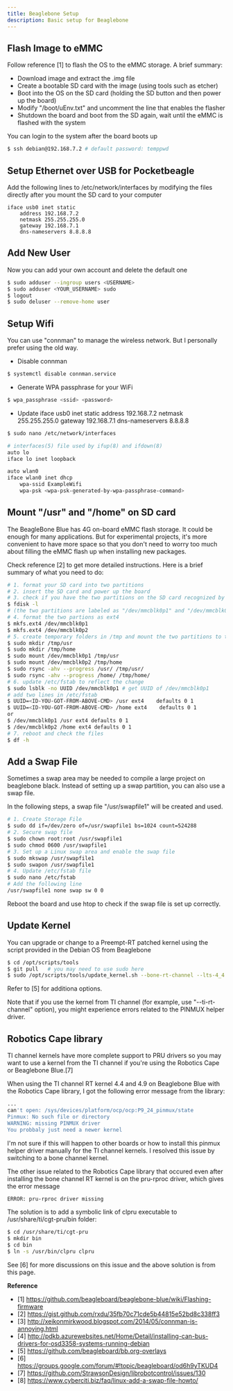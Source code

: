 ```yaml
---
title: Beaglebone Setup
description: Basic setup for Beaglebone
---
```


## Flash Image to eMMC

Follow reference [1] to flash the OS to the eMMC storage. A brief summary:

* Download image and extract the .img file
* Create a bootable SD card with the image (using tools such as etcher)
* Boot into the OS on the SD card (holding the SD button and then power up the board)
* Modify "/boot/uEnv.txt" and uncomment the line that enables the flasher
* Shutdown the board and boot from the SD again, wait until the eMMC is flashed with the system

You can login to the system after the board boots up

```bash
$ ssh debian@192.168.7.2 # default password: temppwd
```

## Setup Ethernet over USB for Pocketbeagle

Add the following lines to /etc/network/interfaces by modifying the files directly after you mount the SD card to your computer

```
iface usb0 inet static
    address 192.168.7.2
    netmask 255.255.255.0
    gateway 192.168.7.1
    dns-nameservers 8.8.8.8
```

## Add New User

Now you can add your own account and delete the default one

```bash
$ sudo adduser --ingroup users <USERNAME>
$ sudo adduser <YOUR_USERNAME> sudo
$ logout
$ sudo deluser --remove-home user
```

## Setup Wifi

You can use "connman" to manage the wireless network. But I personally prefer using the old way.

* Disable connman

```bash
$ systemctl disable connman.service
```

* Generate WPA passphrase for your WiFi

```bash
$ wpa_passphrase <ssid> <password>
```

* Update iface usb0 inet static
    address 192.168.7.2
    netmask 255.255.255.0
    gateway 192.168.7.1
    dns-nameservers 8.8.8.8

```bash
$ sudo nano /etc/network/interfaces
```
```bash
# interfaces(5) file used by ifup(8) and ifdown(8)
auto lo
iface lo inet loopback

auto wlan0
iface wlan0 inet dhcp
    wpa-ssid ExampleWifi
    wpa-psk <wpa-psk-generated-by-wpa-passphrase-command>   
```

## Mount "/usr" and "/home" on SD card

The BeagleBone Blue has 4G on-board eMMC flash storage. It could be enough for many applications. But for experimental projects, it's more convenient to have more space so that you don't need to worry too much about filling the eMMC flash up when installing new packages.

Check reference [2] to get more detailed instructions. Here is a brief summary of what you need to do:

```bash
# 1. format your SD card into two partitions
# 2. insert the SD card and power up the board
# 3. check if you have the two partitions on the SD card recognized by the OS correctly
$ fdisk -l
# (the two partitions are labeled as "/dev/mmcblk0p1" and "/dev/mmcblk0p2" on my board)
# 4. format the two partions as ext4
$ mkfs.ext4 /dev/mmcblk0p1
$ mkfs.ext4 /dev/mmcblk0p2 
# 5. create temporary folders in /tmp and mount the two partitions to the temporary folders, copy files from /usr and /home accordingly
$ sudo mkdir /tmp/usr 
$ sudo mkdir /tmp/home
$ sudo mount /dev/mmcblk0p1 /tmp/usr 
$ sudo mount /dev/mmcblk0p2 /tmp/home
$ sudo rsync -ahv --progress /usr/ /tmp/usr/
$ sudo rsync -ahv --progress /home/ /tmp/home/ 
# 6. update /etc/fstab to reflect the change
$ sudo lsblk -no UUID /dev/mmcblk0p1 # get UUID of /dev/mmcblk0p1
# add two lines in /etc/fstab
$ UUID=<ID-YOU-GOT-FROM-ABOVE-CMD> /usr ext4    defaults 0 1
$ UUID=<ID-YOU-GOT-FROM-ABOVE-CMD> /home ext4    defaults 0 1
or
$ /dev/mmcblk0p1 /usr ext4 defaults 0 1
$ /dev/mmcblk0p2 /home ext4 defaults 0 1
# 7. reboot and check the files
$ df -h
```

## Add a Swap File

Sometimes a swap area may be needed to compile a large project on beaglebone black. Instead of setting up a swap partition, you can also use a swap file.

In the following steps, a swap file "/usr/swapfile1" will be created and used.

```bash
# 1. Create Storage File
$ sudo dd if=/dev/zero of=/usr/swapfile1 bs=1024 count=524288
# 2. Secure swap file
$ sudo chown root:root /usr/swapfile1
$ sudo chmod 0600 /usr/swapfile1
# 3. Set up a Linux swap area and enable the swap file
$ sudo mkswap /usr/swapfile1
$ sudo swapon /usr/swapfile1
# 4. Update /etc/fstab file
$ sudo nano /etc/fstab 
# Add the following line
/usr/swapfile1 none swap sw 0 0
```

Reboot the board and use htop to check if the swap file is set up correctly.

## Update Kernel

You can upgrade or change to a Preempt-RT patched kernel using the script provided in the Debian OS from Beaglebone

```bash
$ cd /opt/scripts/tools
$ git pull   # you may need to use sudo here
$ sudo /opt/scripts/tools/update_kernel.sh --bone-rt-channel --lts-4_4   # --lts-stable or other available options
```

Refer to [5] for additiona options.

Note that if you use the kernel from TI channel (for example, use "--ti-rt-channel" option), you might experience errors related to the PINMUX helper driver. 

## Robotics Cape library

TI channel kernels have more complete support to PRU drivers so you may want to use a kernel from the TI channel if you're using the Robotics Cape or Beaglebone Blue.[7]

When using the TI channel RT kernel 4.4 and 4.9 on Beaglebone Blue with the Robotics Cape library, I got the following error message from the library:

```bash
...
can't open: /sys/devices/platform/ocp/ocp:P9_24_pinmux/state
Pinmux: No such file or directory
WARNING: missing PINMUX driver
You probbaly just need a newer kernel
```

I'm not sure if this will happen to other boards or how to install this pinmux helper driver manually for the TI channel kernels. I resolved this issue by switching to a bone channel kernel.

The other issue related to the Robotics Cape library that occured even after installing the bone channel RT kernel is on the pru-rproc driver, which gives the error message

```bash
ERROR: pru-rproc driver missing
```

The solution is to add a symbolic link of clpru executable to /usr/share/ti/cgt-pru/bin folder:

```bash
$ cd /usr/share/ti/cgt-pru
$ mkdir bin
$ cd bin
$ ln -s /usr/bin/clpru clpru
```

See [6] for more discussions on this issue and the above solution is from this page.

**Reference**

* [1] https://github.com/beagleboard/beaglebone-blue/wiki/Flashing-firmware
* [2] https://gist.github.com/rxdu/35fb70c71cde5b44815e52bd8c338ff3
* [3] http://xeikonmirkwood.blogspot.com/2014/05/connman-is-annoying.html
* [4] http://pdkb.azurewebsites.net/Home/Detail/installing-can-bus-drivers-for-osd3358-systems-running-debian
* [5] https://github.com/beagleboard/bb.org-overlays
* [6] https://groups.google.com/forum/#!topic/beagleboard/od6h9yTKUD4
* [7] https://github.com/StrawsonDesign/librobotcontrol/issues/130
* [8] https://www.cyberciti.biz/faq/linux-add-a-swap-file-howto/